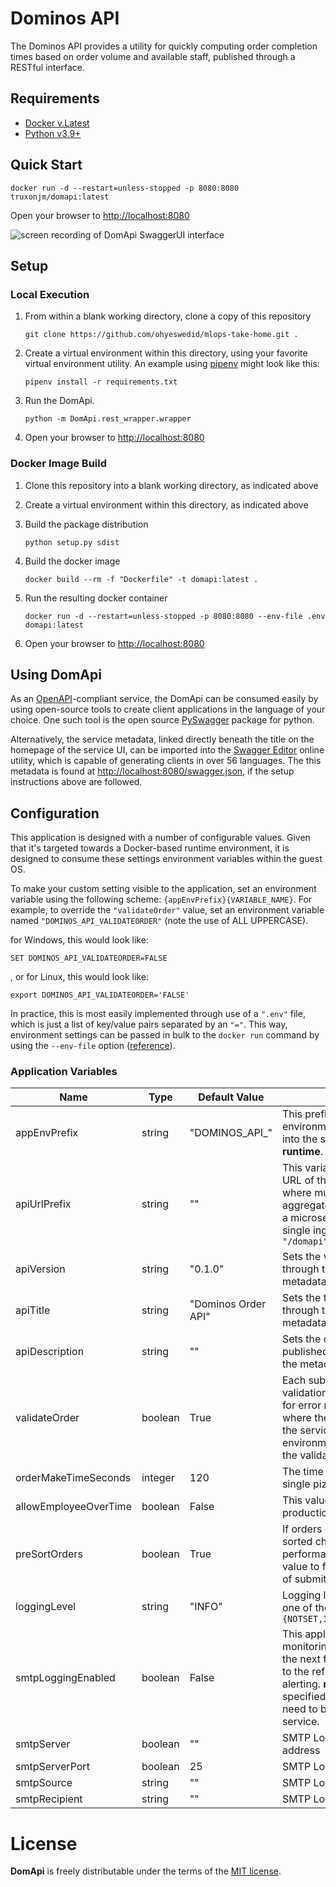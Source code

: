 # Dominos API

The Dominos API provides a utility for quickly computing order completion times based on order volume and available staff, published through a RESTful interface.

## Requirements
* [Docker v.Latest](https://docs.docker.com/get-docker/)
* [Python v3.9+](https://www.python.org/downloads/release/python-390/)

## Quick Start
	docker run -d --restart=unless-stopped -p 8080:8080 truxonjm/domapi:latest
Open your browser to [http://localhost:8080](http://localhost:8080/)

![screen recording of DomApi SwaggerUI interface](https://media4.giphy.com/media/36eozbBPPIcPPhNZJc/giphy.gif)


## Setup 

### Local Execution
1. From within a blank working directory, clone a copy of this repository

	`git clone https://github.com/ohyeswedid/mlops-take-home.git . `

2. Create a virtual environment within this directory, using your favorite virtual environment utility.  An example using [pipenv](https://pipenv.pypa.io/en/latest/) might look like this:

    `pipenv install -r requirements.txt`

3. Run the DomApi.   
	
    `python -m DomApi.rest_wrapper.wrapper `

4. Open your browser to [http://localhost:8080](http://localhost:8080/)


### Docker Image Build 
1. Clone this repository into a blank working directory, as indicated above

2. Create a virtual environment within this directory, as indicated above

3. Build the package distribution

	`python setup.py sdist`

4. Build the docker image

	`docker build --rm -f "Dockerfile" -t domapi:latest . `

5. Run the resulting docker container  

	`docker run -d --restart=unless-stopped -p 8080:8080 --env-file .env domapi:latest`

6. Open your browser to [http://localhost:8080](http://localhost:8080/)


## Using DomApi
As an [OpenAPI](https://swagger.io/resources/open-api/)-compliant service, the DomApi can be consumed easily by using open-source tools to create client applications in the language of your choice.  One such tool is the open source [PySwagger](https://github.com/pyopenapi/pyswagger) package for python. 

Alternatively, the service metadata, linked directly beneath the title on the homepage of the service UI, can be imported into the [Swagger Editor](https://editor.swagger.io/) online utility, which is capable of generating clients in over 56 languages.  The this metadata is found at [http://localhost:8080/swagger.json](http://localhost:8080/swagger.json), if the setup instructions above are followed.


## Configuration
This application is designed with a number of configurable values.    Given that it's targeted towards a  Docker-based runtime environment, it is designed to consume these settings environment variables within the guest OS.  

To make your custom setting visible to the application, set  an environment variable using the following scheme: `{appEnvPrefix}{VARIABLE_NAME}`.   For example, to override the `"validateOrder"` value, set an environment variable named `"DOMINOS_API_VALIDATEORDER"` (note the use of ALL UPPERCASE).

for Windows, this would look like:

    SET DOMINOS_API_VALIDATEORDER=FALSE

, or for Linux, this would look like:

    export DOMINOS_API_VALIDATEORDER='FALSE'

In practice,  this is most easily implemented through use of a `".env"`  file, which is just a list of key/value pairs separated by an `"="`.  This way, environment settings can be passed in bulk to the `docker run` command by using the `--env-file` option ([reference](https://docs.docker.com/engine/reference/commandline/run/)).


### Application Variables
| Name | Type | Default Value | Description 
|-|-|-|-|
| appEnvPrefix | string |"DOMINOS_API_" | This prefix should be added to all environment variables intended for injection into the service.  **It cannot be modified at runtime**.
| apiUrlPrefix | string | "" | This variable can be used to change the root URL of the API. This is useful for situations where multiple services are being aggregated under a single hostname, such as a microservice cluster and kubernetes with a single ingress. A sample value could be: `"/domapi"`
| apiVersion | string | "0.1.0" | Sets the version of the API that's published through the interface in through the metadata.
| apiTitle | string |"Dominos Order API" | Sets the title of the API that's published through the interface in through the metadata.
| apiDescription | string | "" | Sets the description of the API that's published through the interface in through the metadata.
| validateOrder | boolean | True | Each submission is checked for schema validation priority processing. This is critical for error management in an environment where there are a variety of consumers for the service, but in a tightly controlled environment, this makes it possible to skip the validation & gain some performance.
| orderMakeTimeSeconds | integer | 120 | The time in seconds required to assemble a single pizza.
| allowEmployeeOverTime | boolean | False | This value used for testing, not intended for production.
| preSortOrders | boolean | True | If orders can be guaranteed to come in pre-sorted chronologically, then a slight gain in performance may be achieved by setting this value to false, and bypassing the initial sort of submitted orders.
|loggingLevel| string | "INFO" | Logging level for the application, can take on one of the following values: `{NOTSET,INFO,DEBUG,WARNING,ERROR,CRITICAL}`
| smtpLoggingEnabled | boolean | False | This application features global exception monitoring; this setting, in conjunction with the next four, enable application exceptions to the reflected back to a mailbox for simple alerting. **note**: there is no authentication specified, so any MTA specified below will need to behave as an open relay for this service.
| smtpServer | boolean | "" | SMTP Logging: mail server hostname or IP address
| smtpServerPort | boolean | 25 | SMTP Logging: mail server port 
| smtpSource | string | "" | SMTP Logging: source email address
| smtpRecipient | string | "" | SMTP Logging: recipient email address



# License

 **DomApi** is freely distributable under the terms of the [MIT license](LICENSE).